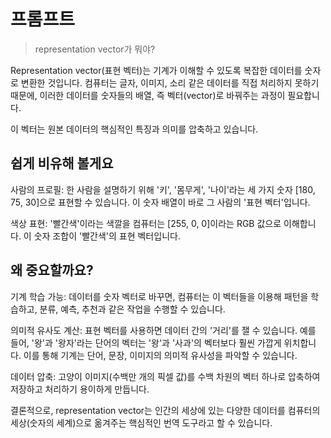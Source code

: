 # 프롬프트
> representation vector가 뭐야?

Representation vector(표현 벡터)는 기계가 이해할 수 있도록 복잡한 데이터를 숫자로 변환한 것입니다. 컴퓨터는 글자, 이미지, 소리 같은 데이터를 직접 처리하지 못하기 때문에, 이러한 데이터를 숫자들의 배열, 즉 벡터(vector)로 바꿔주는 과정이 필요합니다.

이 벡터는 원본 데이터의 핵심적인 특징과 의미를 압축하고 있습니다.

## 쉽게 비유해 볼게요
사람의 프로필: 한 사람을 설명하기 위해 '키', '몸무게', '나이'라는 세 가지 숫자 [180, 75, 30]으로 표현할 수 있습니다. 이 숫자 배열이 바로 그 사람의 '표현 벡터'입니다.

색상 표현: '빨간색'이라는 색깔을 컴퓨터는 [255, 0, 0]이라는 RGB 값으로 이해합니다. 이 숫자 조합이 '빨간색'의 표현 벡터입니다.

## 왜 중요할까요?
기계 학습 가능: 데이터를 숫자 벡터로 바꾸면, 컴퓨터는 이 벡터들을 이용해 패턴을 학습하고, 분류, 예측, 추천과 같은 작업을 수행할 수 있습니다.

의미적 유사도 계산: 표현 벡터를 사용하면 데이터 간의 '거리'를 잴 수 있습니다. 예를 들어, '왕'과 '왕자'라는 단어의 벡터는 '왕'과 '사과'의 벡터보다 훨씬 가깝게 위치합니다. 이를 통해 기계는 단어, 문장, 이미지의 의미적 유사성을 파악할 수 있습니다.

데이터 압축: 고양이 이미지(수백만 개의 픽셀 값)를 수백 차원의 벡터 하나로 압축하여 저장하고 처리하기 용이하게 만듭니다.

결론적으로, representation vector는 인간의 세상에 있는 다양한 데이터를 컴퓨터의 세상(숫자의 세계)으로 옮겨주는 핵심적인 번역 도구라고 할 수 있습니다.